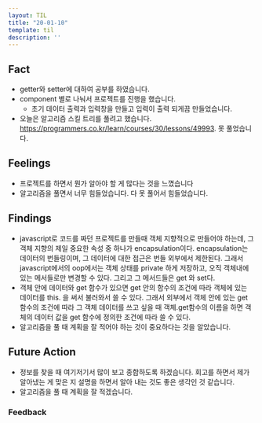 ```yaml
---
layout: TIL
title: "20-01-10"
template: til
description: ''
---
```



## Fact  

- getter와 setter에 대하여 공부를 하였습니다.
- component 별로 나눠서 프로젝트를 진행을 했습니다.
  - 초기 데이터 출력과 입력창을 만들고 입력이 출력 되게끔 만들었습니다.
- 오늘은 알고리즘 스킬 트리를 풀려고 했습니다. <https://programmers.co.kr/learn/courses/30/lessons/49993>. 못 풀었습니다.

## Feelings  

- 프로젝트를 하면서 뭔가 알아야 할 게 많다는 것을 느꼈습니다
- 알고리즘을 풀면서 너무 힘들었습니다. 다 못 풀어서 힘들었습니다.

## Findings  

- javascript로 코드를 짜던 프로젝트를 만들때 객체 지향적으로 만들어야 하는데, 그 객체 지향의 제일 중요한 속성 중 하나가 encapsulation이다. encapsulation는 데이터의 번들링이며, 그 데이터에 대한 접근은 번들 외부에서 제한된다. 그래서 javascript에서의 oop에서는 객체 상태를 private 하게 저장하고, 오직 객체내에 있는 메서들로만 변경할 수 있다. 그리고  그 메서드들은 get 와 set다.
- 객체 안에 데이터와 get 함수가 있으면 get 안의 함수의 조건에 따라 객체에 있는 데이터를 this. 을 써서 불러와서 쓸 수 있다. 그래서 외부에서 객체 안에 있는 get 함수의 조건에 따라 그 객체 데이터를 쓰고 싶을 때 객체.get함수의 이름을 하면 객체의 데이터 값을 get 함수에 정의한 조건에 따라 쓸 수 있다.
- 알고리즘을 풀 때 계획을 잘 적어야 하는 것이 중요하다는 것을 알았습니다.

## Future Action  

- 정보를 찾을 때 여기저기서 많이 보고 종합하도록 하겠습니다. 회고를 하면서 제가 알아냈는 게 맞은 지 설명을 하면서 알아 내는 것도 좋은 생각인 것 같습니다.
- 알고리즘을 풀 때 계획을 잘 적겠습니다.

### Feedback  
